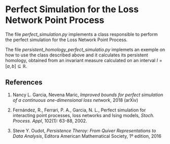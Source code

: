 # Perfect Simulation for the Loss Network Point Process

The file *perfect_simulation.py* implements a class responsible to
perform the perfect simulation for the Loss Network Point Process.

The file *persistent_homology_perfect_simulatio.py* implemets an exemple
on how to use the class described above and it calculates its persistent
homology, obtained from an invariant measure calculated on
an interval $I=[a, b] \subseteq \mathbb{R}$.

## References
1. Nancy L. Garcia, Nevena Maric, *Improved bounds for perfect
simulation of a continuous one-dimensional loss network*, 2018 (arXiv)

2. Fernández, R., Ferrari, P. A., Garcia, N. L., Perfect simulation for
interacting point processes, loss networks and Ising models, *Stoch.
Process. Appl*, 102(1): 63-88, 2002.

3. Steve Y. Oudot, *Persistence Theroy: From Quiver Representations to
Data Analysis*, Editora American Mathematical Society, 1º edition, 2016
